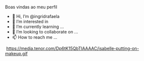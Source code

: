 Boas vindas ao meu perfil
- 👋 Hi, I’m @ingridrafaela
- 👀 I’m interested in
- 🌱 I’m currently learning ...
- 💞️ I’m looking to collaborate on ...
- 📫 How to reach me ...

<!---
ingridrafaela/ingridrafaela is a ✨ special ✨ repository because its `README.md` (this file) appears on your GitHub profile.
You can click the Preview link to take a look at your changes.
--->
![]()
https://media.tenor.com/Dp6tK15QbTIAAAAC/isabelle-putting-on-makeup.gif
